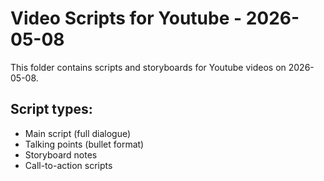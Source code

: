 # Video Scripts for Youtube - 2026-05-08

This folder contains scripts and storyboards for Youtube videos on 2026-05-08.

## Script types:
- Main script (full dialogue)
- Talking points (bullet format)
- Storyboard notes
- Call-to-action scripts
